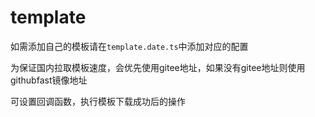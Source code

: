 # template

如需添加自己的模板请在`template.date.ts`中添加对应的配置

为保证国内拉取模板速度，会优先使用gitee地址，如果没有gitee地址则使用githubfast镜像地址

可设置回调函数，执行模板下载成功后的操作
